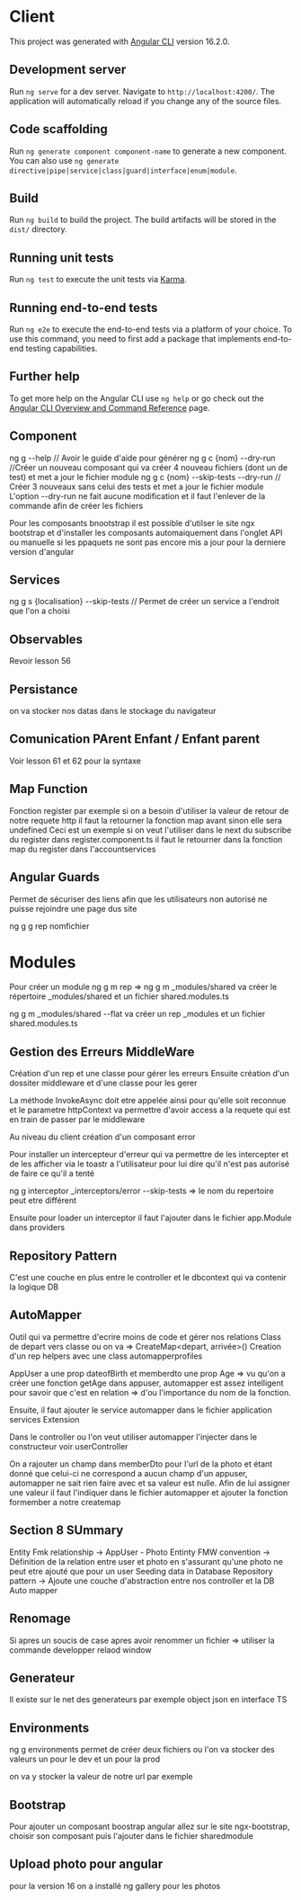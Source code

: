 # Client

This project was generated with [Angular CLI](https://github.com/angular/angular-cli) version 16.2.0.

## Development server

Run `ng serve` for a dev server. Navigate to `http://localhost:4200/`. The application will automatically reload if you change any of the source files.

## Code scaffolding

Run `ng generate component component-name` to generate a new component. You can also use `ng generate directive|pipe|service|class|guard|interface|enum|module`.

## Build

Run `ng build` to build the project. The build artifacts will be stored in the `dist/` directory.

## Running unit tests

Run `ng test` to execute the unit tests via [Karma](https://karma-runner.github.io).

## Running end-to-end tests

Run `ng e2e` to execute the end-to-end tests via a platform of your choice. To use this command, you need to first add a package that implements end-to-end testing capabilities.

## Further help

To get more help on the Angular CLI use `ng help` or go check out the [Angular CLI Overview and Command Reference](https://angular.io/cli) page.

## Component

ng g --help // Avoir le guide d'aide pour générer
ng g c {nom} --dry-run //Créer un nouveau composant qui va créer 4 nouveau fichiers (dont un de test) et met a jour le fichier module
ng g c {nom} --skip-tests --dry-run // Créer 3 nouveaux sans celui des tests et met a jour le fichier module
L'option --dry-run ne fait aucune modification et il faut l'enlever de la commande afin de créer les fichiers

Pour les composants bnootstrap il est possible d'utilser le site ngx bootstrap et d'installer les composants automaiquement dans l'onglet API ou manuelle si les ppaquets ne sont pas encore mis a jour pour la derniere version d'angular

## Services

ng g s {localisation} --skip-tests // Permet de créer un service a l'endroit que l'on a choisi

## Observables

Revoir lesson 56

## Persistance

on va stocker nos datas dans le stockage du navigateur

## Comunication PArent Enfant / Enfant parent

Voir lesson 61 et 62 pour la syntaxe

## Map Function

Fonction register par exemple si on a besoin d'utiliser la valeur de retour de notre requete http il faut la retourner la fonction map avant sinon elle sera undefined
Ceci est un exemple si on veut l'utiliser dans le next du subscribe du register dans register.component.ts il faut le retourner dans la fonction map du register dans l'accountservices

## Angular Guards

Permet de sécuriser des liens afin que les utilisateurs non autorisé ne puisse rejoindre une page dus site

ng g g rep nomfichier

# Modules

Pour créer un module ng g m rep => ng g m \_modules/shared va créer le répertoire \_modules/shared et un fichier shared.modules.ts

ng g m \_modules/shared --flat va créer un rep \_modules et un fichier shared.modules.ts

## Gestion des Erreurs MiddleWare

Création d'un rep et une classe pour gérer les erreurs
Ensuite création d'un dossiter middleware et d'une classe pour les gerer

La méthode InvokeAsync doit etre appelée ainsi pour qu'elle soit reconnue et le parametre httpContext va permettre d'avoir access a la requete qui est en train de passer par le middleware

Au niveau du client création d'un composant error

Pour installer un intercepteur d'erreur qui va permettre de les intercepter et de les afficher via le toastr a l'utilisateur pour lui dire qu'il n'est pas autorisé de faire ce qu'il a tenté

ng g interceptor \_interceptors/error --skip-tests => le nom du repertoire peut etre différent

Ensuite pour loader un interceptor il faut l'ajouter dans le fichier app.Module dans providers

## Repository Pattern

C'est une couche en plus entre le controller et le dbcontext qui va contenir la logique DB

## AutoMapper

Outil qui va permettre d'ecrire moins de code et gérer nos relations
Class de depart vers classe ou on va => CreateMap<depart, arrivée>()
Creation d'un rep helpers avec une class automapperprofiles

AppUser a une prop dateofBirth et memberdto une prop Age
=> vu qu'on a créer une fonction getAge dans appuser, automapper est assez intelligent pour savoir que c'est en relation => d'ou l'importance du nom de la fonction.

Ensuite, il faut ajouter le service automapper dans le fichier application services Extension

Dans le controller ou l'on veut utiliser automapper l'injecter dans le constructeur voir userController

On a rajouter un champ dans memberDto pour l'url de la photo et étant donné que celui-ci ne correspond a aucun champ d'un appuser, automapper ne sait rien faire avec et sa valeur est nulle.
Afin de lui assigner une valeur il faut l'indiquer dans le fichier automapper et ajouter la fonction formember a notre createmap

## Section 8 SUmmary

Entity Fmk relationship -> AppUser - Photo
Entinty FMW convention -> Définition de la relation entre user et photo en s'assurant qu'une photo ne peut etre ajouté que pour un user
Seeding data in Database
Repository pattern -> Ajoute une couche d'abstraction entre nos controller et la DB
Auto mapper

## Renomage

Si apres un soucis de case apres avoir renommer un fichier => utiliser la commande developper relaod window

## Generateur

Il existe sur le net des generateurs par exemple object json en interface TS

## Environments

ng g environments permet de créer deux fichiers ou l'on va stocker des valeurs un pour le dev et un pour la prod

on va y stocker la valeur de notre url par exemple

## Bootstrap

Pour ajouter un composant boostrap angular allez sur le site ngx-bootstrap, choisir son composant puis l'ajouter dans le fichier sharedmodule

## Upload photo pour angular

pour la version 16 on a installé ng gallery pour les photos

